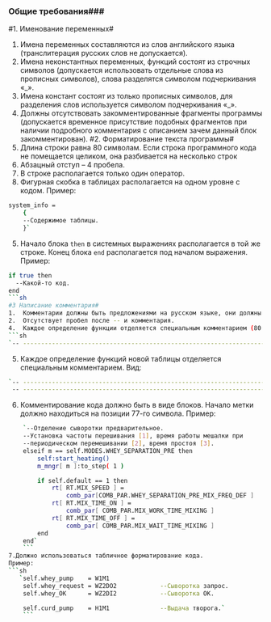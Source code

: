 ### Общие требования###
#1. Именование переменных#
1.	Имена переменных составляются из слов английского языка (транслитерация русских слов не допускается).
2.	Имена неконстантных переменных, функций состоят из строчных символов (допускается использовать отдельные слова из прописных символов), слова разделятся символом подчеркивания «_».
3.	Имена констант состоят из только прописных символов, для разделения слов используется символом подчеркивания «_».
4.	Должны отсутствовать закомментированные фрагменты программы (допускается временное присутствие подобных фрагментов при наличии подробного комментария с описанием зачем данный блок закомментирован).
#2. Форматирование текста программы#
1.	Длина строки равна 80 символам. Если строка программного кода не помещается целиком, она разбивается на несколько строк
2.	Абзацный отступ – 4 пробела.   
3.	В строке располагается только один оператор.
4.	Фигурная скобка в таблицах располагается на одном уровне с кодом. 
Пример: 
```sh
system_info = 
    {
    --Содержимое таблицы. 
    }`
```	
5. Начало блока `then` в системных выражениях располагается в той же строке. Конец блока `end` располагается под началом выражения.
Пример: 
```sh
if true then 
  --Какой-то код. 
end
```sh
#3 Написание комментария#
1.	Комментарии должны быть предложениями на русском языке, они должны быть хорошо составлены и иметь правильную пунктуацию (предложение на русском языке, заканчивающееся точкой), по возможности без сокращений.
2.	Отсутствует пробел после -- и комментария.
4.	Каждое определение функции отделяется специальным комментарием (80 символов). Это подобно заголовкам разделов. Вид:
```sh
`-- -----------------------------------------------------------------------------`
```
5.	Каждое определение функций новой таблицы отделяется специальным комментарием.  Вид:
```sh
`-- -----------------------------------------------------------------------------
 -- -----------------------------------------------------------------------------`
 ```
6.	Комментирование кода должно быть в виде блоков. Начало метки должно находиться на позиции 77-го символа. 
Пример:
```sh
    `--Отделение сыворотки предварительное.
    --Установка частоты перешивания [1], время работы мешалки при
    --периодическом перемешивании [2], время простоя [3].
    elseif m == self.MODES.WHEY_SEPARATION_PRE then
        self:start_heating()
        m_mngr[ m ]:to_step( 1 )

        if self.default == 1 then
            rt[ RT.MIX_SPEED ] =
                comb_par[COMB_PAR.WHEY_SEPARATION_PRE_MIX_FREQ_DEF ]        --1
            rt[ RT.MIX_TIME_ON ] =
                comb_par[ COMB_PAR.MIX_WORK_TIME_MIXING ]                   --2
            rt[ RT.MIX_TIME_OFF ] =
                comb_par[ COMB_PAR.MIX_WAIT_TIME_MIXING ]                   --3
        end
    end`
	```
7.Должно использоваться табличное форматирование кода.
Пример:
```sh
   `self.whey_pump    = W1M1
    self.whey_request = WZ2DO2            --Сыворотка запрос.
    self.whey_OK      = WZ2DI2            --Сыворотка ОК.

    self.curd_pump    = H1M1              --Выдача творога.`
	```



